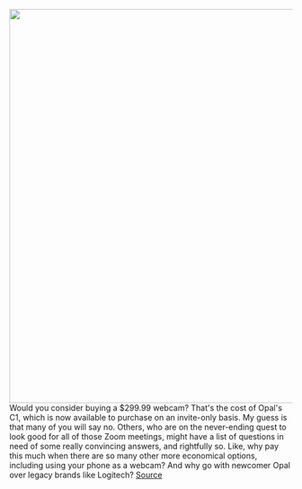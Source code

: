 <img src='https://cdn.vox-cdn.com/thumbor/9shQKC6EAacgNch5jP6Azo45Vm4=/0x0:2040x1530/1200x675/filters:focal(857x602:1183x928)/cdn.vox-cdn.com/uploads/chorus_image/image/70270994/cfaulkner_141231_4911_0002.0.jpg' width='700px' /><br/>
Would you consider buying a $299.99 webcam? That's the cost of Opal's C1, which is now available to purchase on an invite-only basis. My guess is that many of you will say no. Others, who are on the never-ending quest to look good for all of those Zoom meetings, might have a list of questions in need of some really convincing answers, and rightfully so. Like, why pay this much when there are so many other more economical options, including using your phone as a webcam? And why go with newcomer Opal over legacy brands like Logitech?
<a href='https://www.theverge.com/22834196/opal-c1-webcam-camera-dslr-video-quality-performance-review-price'> Source <a/>